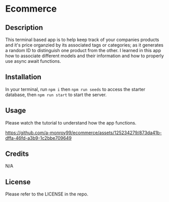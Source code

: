 # Ecommerce

## Description

This terminal based app is to help keep track of your companies products and it's price organzied by its associated tags or categories; as it generates a random ID to distinguish one product from the other. I learned in this app how to associate different models and their information and how to properly use async await functions. 

## Installation

In your terminal, run `npm i` then `npm run seeds` to access the starter database, then `npm run start` to start the server.

## Usage

Please watch the tutorial to understand how the app functions.


https://github.com/a-monroy99/ecommerce/assets/125234279/873da41b-dffa-46fd-a3b9-1c2bbe709649



## Credits 

N/A

## License 

Please refer to the LICENSE in the repo.
